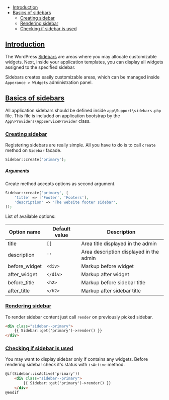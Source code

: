 - [Introduction](#introduction)
- [Basics of sidebars](#basic-sidebars)
    + [Creating sidebar](#creating-sidebar)
    + [Rendering sidebar](#rendering-sidebar)
    + [Checking if sidebar is used](#checking-if-sidebar-is-used)


<a name="introduction"></a>
## [Introduction](#introduction)

The WordPress [Sidebars](https://codex.wordpress.org/Sidebars) are areas where you may allocate customizable widgets. Next, inside your application templates, you can display all widgets assigned to the specified sidebar.

Sidebars creates easily customizable areas, which can be managed inside `Apperance > Widgets` administration panel.

<a name="basics-of-sidebars"></a>
## [Basics of sidebars](#basics-of-sidebars)

All application sidebars should be defined inside `app\Support\sidebars.php` file. This file is included on application bootstrap by the `App\Providers\AppServiceProvider` class.

<a name="creating-sidebar"></a>
### [Creating sidebar](#creating-sidebar)

Registering sidebars are really simple. All you have to do is to call `create` method on `Sidebar` facade.

```php
Sidebar::create('primary');
```

##### Arguments

Create method accepts options as second argument.

```php
Sidebar::create('primary', [
    'title' => ['Footer', 'Footers'],
    'description' => 'The website footer sidebar',
]);
```

List of available options:

| Option name | Default value | Description |
|---|---|---|
| title | `[]` | Area title displayed in the admin |
| description | `''` | Area description displayed in the admin |
| before_widget | `<div>` | Markup before widget |
| after_widget | `</div>` | Markup after widget |
| before_title | `<h2>` | Markup before sidebar title |
| after_title | `</h2>` | Markup after sidebar title |

<a name="rendering-sidebar"></a>
### [Rendering sidebar](#rendering-sidebar)

To render sidebar content just call `render` on previously picked sidebar.

```html
<div class="sidebar--primary">
    {{ Sidebar::get('primary')->render() }}
</div>
```

<a name="checking-if-sidebar-is-used"></a>
### [Checking if sidebar is used](#checking-if-sidebar-is-used)

You may want to display sidebar only if contains any widgets. Before rendering sidebar check it's status with `isActive` method.

```html
@if(Sidebar::isActive('primary'))
    <div class="sidebar--primary">
        {{ Sidebar::get('primary')->render() }}
    </div>
@endif
```
